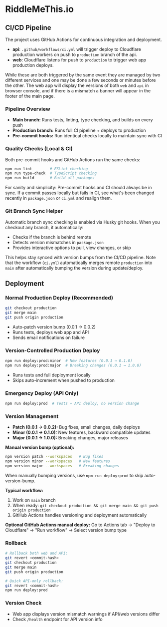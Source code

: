 # RiddleMeThis.io

## CI/CD Pipeline

<!-- Note: Testing deploying through Cloudflare wich may invalidate the github actions system here -->

The project uses GitHub Actions for continuous integration and deployment.

- **api**: `.github/workflows/ci.yml` will trigger deploy to Cloudflare production workers on push to `production` branch of the api.
- **web**: Cloudflare listens for push to `production` to trigger web app production deploys.

While these are both triggered by the same event they are managed by two different services and one may be done a few seconds or minutes before the other. The web app will display the versions of both `web` and `api` in browser console, and if there is a mismatch a banner will appear in the footer of the main page.

### Pipeline Overview

- **Main branch:** Runs tests, linting, type checking, and builds on every push
- **Production branch:** Runs full CI pipeline + deploys to production
- **Pre-commit hooks:** Run identical checks locally to maintain sync with CI

### Quality Checks (Local & CI)

Both pre-commit hooks and GitHub Actions run the same checks:

```bash
npm run lint        # ESLint checking
npm run type-check  # TypeScript checking
npm run build       # Build all packages
```

For sanity and simplicity: Pre-commit hooks and CI should always be in sync. If a commit passes locally but fails in CI, see what's been changed recently in `package.json` or `ci.yml` and realign them.

### Git Branch Sync Helper

Automatic branch sync checking is enabled via Husky git hooks. When you checkout any branch, it automatically:

- Checks if the branch is behind remote
- Detects version mismatches in `package.json`
- Provides interactive options to pull, view changes, or skip

This helps stay synced with version bumps from the CI/CD pipeline. Note that the workflow (`ci.yml`) automatically merges remote `production` into `main` after automatically bumping the version during update/deploy.

## Deployment

### Normal Production Deploy (Recommended)

```bash
git checkout production
git merge main
git push origin production
```

- Auto-patch version bump (0.0.1 → 0.0.2)
- Runs tests, deploys web app and API
- Sends email notifications on failure

### Version-Controlled Production Deploy

```bash
npm run deploy:prod:minor  # New features (0.0.1 → 0.1.0)
npm run deploy:prod:major  # Breaking changes (0.0.1 → 1.0.0)
```

- Runs tests and full deployment locally
- Skips auto-increment when pushed to production

### Emergency Deploy (API Only)

```bash
npm run deploy:prod  # Tests + API deploy, no version change
```

### Version Management

- **Patch (0.0.1 → 0.0.2):** Bug fixes, small changes, daily deploys
- **Minor (0.0.1 → 0.1.0):** New features, backward compatible updates
- **Major (0.0.1 → 1.0.0):** Breaking changes, major releases

**Manual version bump (optional):**

```bash
npm version patch --workspaces   # Bug fixes
npm version minor --workspaces   # New features
npm version major --workspaces   # Breaking changes
```

When manually bumping versions, use `npm run deploy:prod` to skip auto-version-bump.

**Typical workflow:**

1. Work on `main` branch
2. When ready: `git checkout production && git merge main && git push origin production`
3. GitHub Actions handles versioning and deployment automatically

**Optional GitHub Actions manual deploy:** Go to Actions tab → "Deploy to Cloudflare" → "Run workflow" → Select version bump type

### Rollback

```bash
# Rollback both web and API:
git revert <commit-hash>
git checkout production
git merge main
git push origin production

# Quick API-only rollback:
git revert <commit-hash>
npm run deploy:prod
```

### Version Check

- Web app displays version mismatch warnings if API/web versions differ
- Check `/health` endpoint for API version info
